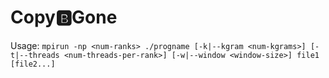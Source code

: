 # Copy🅱️Gone
Usage: `mpirun -np <num-ranks> ./progname [-k|--kgram <num-kgrams>] [-t|--threads <num-threads-per-rank>] [-w|--window <window-size>] file1 [file2...]`